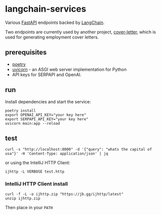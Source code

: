 # langchain-services

Various [FastAPI](https://fastapi.tiangolo.com/) endpoints backed by [LangChain](https://langchain.com/).

Two endpoints are currently used by another project, [cover-letter](https://github.com/digitalsanctum/cover-letter), which is used for generating employment cover letters.

## prerequisites

* [poetry](https://python-poetry.org/)
* [uvicorn](https://www.uvicorn.org/) - an ASGI web server implementation for Python
* API keys for SERPAPI and OpenAI.

## run

Install dependencies and start the service:

```shell
poetry install
export OPENAI_API_KEY="your key here"
export SERPAPI_API_KEY="your key here"
uvicorn main:app --reload
```

## test

```shell
curl -s "http://localhost:8000" -d '{"query": "whats the capital of usa"}' -H 'Content-Type: application/json' | jq
```

or using the IntelliJ HTTP Client:

```shell
ijhttp -L VERBOSE test.http
```

### IntelliJ HTTP Client install 

```shell
curl -f -L -o ijhttp.zip "https://jb.gg/ijhttp/latest"
unzip ijhttp.zip
```

Then place in your `PATH`